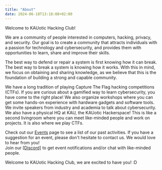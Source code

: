 ```yaml
---
title: "About"
date: 2024-06-18T13:18:08+02:00
---
```

Welcome to KAUotic Hacking Club!

We are a community of people interested in computers, hacking, privacy, and
security. Our goal is to create a community that attracts individuals with a
passion for technology and cybersecurity, and provides them with opportunities
to learn, share and improve their skills.

The best way to defend or repair a system is first knowing how it can break.
The best way to break a system is knowing how it works. With this in mind, we
focus on obtaining and sharing knowledge, as we believe that this is the
foundation of building a strong and capable community.

We have a long tradition of playing Capture The Flag hacking competitions (CTFs).
If you are curious about a gamified way to learn cybersecurity, you have come
to the right place! We also organize workshops where you can get some hands-on
experience with hardware gadgets and software tools. We invite speakers from
industry and academia to talk about cybersecurity. We also have a physical
HQ at KAU, the KAUotic Hackerspace! This is like a second livingroom where
you can meet like-minded people and work on projects. It is also where we
play CTFs.

Check out our [Events](/events) page to see a list of our past activities. If
you have a suggestion for an event, please don't hesitate to contact us. We
would love to hear from you!  
Join our [[Discord]](https://discord.gg/vUxACEG2Qe) to get event notifications
and/or chat with like-minded people.

Welcome to KAUotic Hacking Club, we are excited to have you! :D
